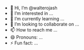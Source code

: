 - 👋 Hi, I’m @walterojash
- 👀 I’m interested in ...
- 🌱 I’m currently learning ...
- 💞️ I’m looking to collaborate on ...
- 📫 How to reach me ...
- 😄 Pronouns: ...
- ⚡ Fun fact: ...

<!---
walterojash/walterojash is a ✨ special ✨ repository because its `README.md` (this file) appears on your GitHub profile.
You can click the Preview link to take a look at your changes.
--->
